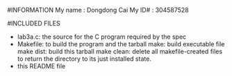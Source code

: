 #INFORMATION
My name : Dongdong Cai
My ID# : 304587528

#INCLUDED FILES
* lab3a.c: the source for the C program required by the spec 
* Makefile: to build the program and the tarball
	make: build executable file
	make dist: build this tarball
	make clean: delete all makefile-created files to return the directory to its just installed state.
* this README file
